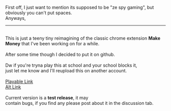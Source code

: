 First off, I just want to mention its supposed to be "ze spy gaming", but obviously you can't put spaces.
<br>Anyways,
<br><hr><br>This is just a teeny tiny reimagining of the classic chrome extension **Make Money** that I've been working on for a while.
<br><br>After some time though I decided to put it on github.
<br><br>Dw if you're tryna play this at school and your school blocks it,<br>just let me know and I'll reupload this on another account.
<br><br><a href='https://zespygaming.github.io/MakeMoneyReimagined/'>Playable Link</a>
<br><a href='http://makemoneyreimagined.infy.uk/'>Alt Link</a>
<br><br>Current version is a <strong>test release</strong>, it may<br>contain bugs, if you find any please post about it in the discussion tab.
